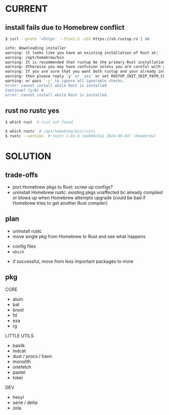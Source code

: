 # CURRENT

## install fails due to Homebrew conflict

```sh
$ curl --proto '=https' --tlsv1.2 -sSf https://sh.rustup.rs | sh

info: downloading installer
warning: it looks like you have an existing installation of Rust at:
warning: /opt/homebrew/bin
warning: It is recommended that rustup be the primary Rust installation.
warning: Otherwise you may have confusion unless you are careful with your PATH
warning: If you are sure that you want both rustup and your already installed Rust
warning: then please reply `y' or `yes' or set RUSTUP_INIT_SKIP_PATH_CHECK to yes
warning: or pass `-y' to ignore all ignorable checks.
error: cannot install while Rust is installed
Continue? (y/N) N
error: cannot install while Rust is installed
```

## rust no rustc yes

```sh
$ which rust  # rust not found

$ which rustc  # /opt/homebrew/bin/rustc
$ rustc --version  # rustc 1.81.0 (eeb90cda1 2024-09-04) (Homebrew)
```

# SOLUTION

## trade-offs

* port Homebrew pkgs to Rust: screw up configs?
* uninstall Homebrew rustc: existing pkgs unaffected bc already compiled *or* blows up when Homebrew attempts upgrade (could be bad if Homebrew tries to get another Rust compiler)

## plan

* uninstall rustc
* move single pkg from Homebrew to Rust and see what happens
- config files
- `which`
* if successful, move from less important packages to more

## pkg

CORE
* atuin
* bat
* broot
* fd
* eza
* rg

LITTLE UTILS
* basilk
* mdcat
* dust / procs / havn
* monolith
* onefetch
* pastel
* tokei

DEV
* hexyl
* serie / delta
* zola
